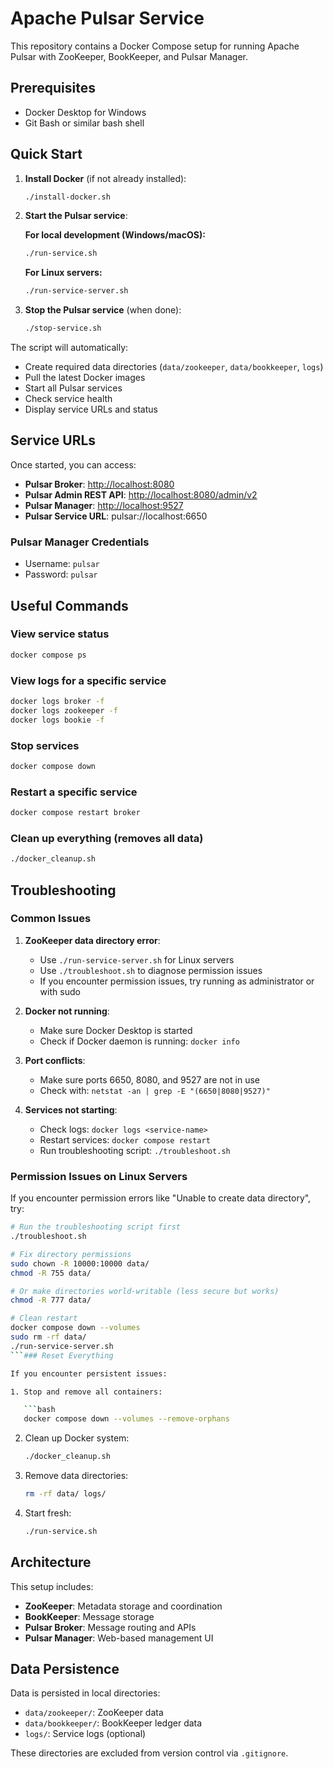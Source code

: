 # Apache Pulsar Service

This repository contains a Docker Compose setup for running Apache Pulsar with ZooKeeper, BookKeeper, and Pulsar Manager.

## Prerequisites

- Docker Desktop for Windows
- Git Bash or similar bash shell

## Quick Start

1. **Install Docker** (if not already installed):

   ```bash
   ./install-docker.sh
   ```

2. **Start the Pulsar service**:

   **For local development (Windows/macOS):**

   ```bash
   ./run-service.sh
   ```

   **For Linux servers:**

   ```bash
   ./run-service-server.sh
   ```

3. **Stop the Pulsar service** (when done):

   ```bash
   ./stop-service.sh
   ```

The script will automatically:

- Create required data directories (`data/zookeeper`, `data/bookkeeper`, `logs`)
- Pull the latest Docker images
- Start all Pulsar services
- Check service health
- Display service URLs and status

## Service URLs

Once started, you can access:

- **Pulsar Broker**: <http://localhost:8080>
- **Pulsar Admin REST API**: <http://localhost:8080/admin/v2>
- **Pulsar Manager**: <http://localhost:9527>
- **Pulsar Service URL**: pulsar://localhost:6650

### Pulsar Manager Credentials

- Username: `pulsar`
- Password: `pulsar`

## Useful Commands

### View service status

```bash
docker compose ps
```

### View logs for a specific service

```bash
docker logs broker -f
docker logs zookeeper -f
docker logs bookie -f
```

### Stop services

```bash
docker compose down
```

### Restart a specific service

```bash
docker compose restart broker
```

### Clean up everything (removes all data)

```bash
./docker_cleanup.sh
```

## Troubleshooting

### Common Issues

1. **ZooKeeper data directory error**:
   - Use `./run-service-server.sh` for Linux servers
   - Use `./troubleshoot.sh` to diagnose permission issues
   - If you encounter permission issues, try running as administrator or with sudo

2. **Docker not running**:
   - Make sure Docker Desktop is started
   - Check if Docker daemon is running: `docker info`

3. **Port conflicts**:
   - Make sure ports 6650, 8080, and 9527 are not in use
   - Check with: `netstat -an | grep -E "(6650|8080|9527)"`

4. **Services not starting**:
   - Check logs: `docker logs <service-name>`
   - Restart services: `docker compose restart`
   - Run troubleshooting script: `./troubleshoot.sh`

### Permission Issues on Linux Servers

If you encounter permission errors like "Unable to create data directory", try:

```bash
# Run the troubleshooting script first
./troubleshoot.sh

# Fix directory permissions
sudo chown -R 10000:10000 data/
chmod -R 755 data/

# Or make directories world-writable (less secure but works)
chmod -R 777 data/

# Clean restart
docker compose down --volumes
sudo rm -rf data/
./run-service-server.sh
```### Reset Everything

If you encounter persistent issues:

1. Stop and remove all containers:

   ```bash
   docker compose down --volumes --remove-orphans
   ```

2. Clean up Docker system:

   ```bash
   ./docker_cleanup.sh
   ```

3. Remove data directories:

   ```bash
   rm -rf data/ logs/
   ```

4. Start fresh:

   ```bash
   ./run-service.sh
   ```

## Architecture

This setup includes:

- **ZooKeeper**: Metadata storage and coordination
- **BookKeeper**: Message storage
- **Pulsar Broker**: Message routing and APIs
- **Pulsar Manager**: Web-based management UI

## Data Persistence

Data is persisted in local directories:

- `data/zookeeper/`: ZooKeeper data
- `data/bookkeeper/`: BookKeeper ledger data
- `logs/`: Service logs (optional)

These directories are excluded from version control via `.gitignore`.
